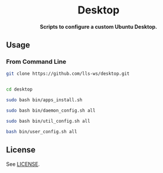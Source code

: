 <h1 align="center">
  Desktop
</h1>

<h4 align="center">
  Scripts to configure a custom Ubuntu Desktop.
</h4>


## Usage

### From Command Line

```bash
git clone https://github.com/lls-ws/desktop.git

```

```bash

cd desktop
```

```bash
sudo bash bin/apps_install.sh
```

```bash
sudo bash bin/daemon_config.sh all

sudo bash bin/util_config.sh all

bash bin/user_config.sh all

```


## License

See [LICENSE](LICENSE).
